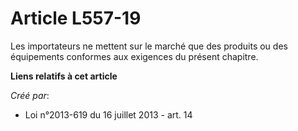 # Article L557-19

Les importateurs ne mettent sur le marché que des produits ou des équipements conformes aux exigences du présent chapitre.

**Liens relatifs à cet article**

_Créé par_:

  - Loi n°2013-619 du 16 juillet 2013 - art. 14
